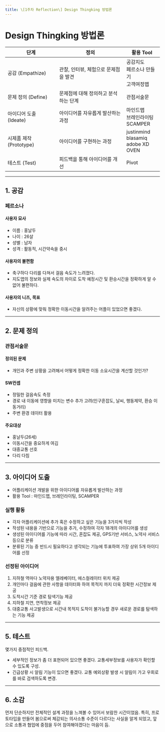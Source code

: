 ```yaml
---
title: \[1주차 Reflection\] Design Thingking 방법론
---
```


# Design Thingking 방법론

| 단계                    | 정의                                 | 활용 Tool                           |
|-------------------------|--------------------------------------|-------------------------------------|
| 공감 (Empathize)        | 관찰, 인터뷰, 체험으로 문제점을 발견 |공감지도<br />페르소나 만들기<br />고객여정맵|
| 문제 정의 (Define)      | 문제점에 대해 정의하고 분석하는 단계 |관점서술문|
| 아이디어 도출 (Ideate)  | 아이디어를 자유롭게 발산하는 과정    |마인드맵<br />브레인라이팅<br />SCAMPER|
| 시제품 제작 (Prototype) | 아이디어를 구현하는 과정             |justinmind<br />blasamiq<br />adobe XD<br />OVEN|
| 테스트 (Test)           | 피드백을 통해 아이디어를 개선        |Pivot|

---
## 1. 공감
### 페르소나

#### 사용자 묘사
* 이름 : 홍날두
* 나이 : 26살
* 성별 : 남자
* 성격 : 활동적, 시간약속을 중시

#### 사용자의 불편함
* 축구하다 다리를 다쳐서 걸음 속도가 느려졌다.
* 지도앱의 정보와 실제 속도의 차이로 도착 예정시간 및 환승시간을 정확하게 알 수 없어 불편하다.

#### 사용자의 니즈, 목표
* 자신의 상황에 맞춰 정확한 이동시간을 알려주는 어플이 있었으면 좋겠다.


---
## 2. 문제 정의
### 관점서술문

#### 정의된 문제 
- 개인과 주변 상황을 고려해서 어떻게 정확한 이동 소요시간을 계산할 것인가?

#### SW컨셉
- 정밀한 걸음속도 측정
- 경로 내 이동에 영향을 미치는 변수 추가 고려(인구혼잡도, 날씨, 행동제약, 환승 이동거리)
- 주변 환경 데이터 활용

#### 주요대상
- 홍날두(26세)
- 이동시간을 중요하게 여김
- 대중교통 선호
- 다리 다침

---
## 3. 아이디어 도출

- 어플리케이션 개발을 위한 아이디어를 자유롭게 발산하는 과정
- 활용 Tool : 마인드맵, 브레인라이팅, SCAMPER



### 실행 활동

- 각자 어플리케이션에 추가 혹은 수정하고 싶은 기능을 3가지씩 작성
- 작성된 내용을 기반으로 기능을 추가, 수정하여 각자 18개의 아이디어를 생성
- 생성된 아이디어를 기능에 따라 시간, 혼잡도 제공, GPS기반 서비스, 노약사 서비스 등으로 분류
- 분류된 기능 중 반드시 필요하다고 생각되는 기능에 투표하여 가장 상위 5개 아이디어를 선정



### 선정된 아이디어

1. 지하철 역마다 노약자용 엘레베이터, 에스컬레이터 위치 제공
2. 개인마다 걸음에 관한 사항을 데이터화 하여 목적지 까지 더욱 정확한 시간정보 제공
3. 도착시간 기준 경로 탐색기능 제공
4. 지하철 지연, 연착정보 제공
5. 대중교통 사고발생으로 시간내 목적지 도착이 불가능할 경우 새로운 경로를 탐색하는 기능 제공


---
## 5. 테스트

몇가지 중점적인 피드백.

- 세부적인 정보가 좀 더 표현되어 있으면 좋겠다.
  교통세부정보를 사용자가 확인할 수 있도록 구성.
- 긴급상황 시 알림 기능이 있으면 좋겠다.
  교통 예외상황 발생 시 알림이 가고 우회로를 바로 검색하도록 변경.

---
## 6. 소감

먼저 단순하지만 전체적인 설계 과정을 느껴볼 수 있어서 보람찬 시간이었음.
특히, 프로토타입을 만들어 봄으로써 체감되는 의사소통 수준이 다르다는 사실을 알게 되었고,
앞으로 소통과 협업에 중점을 두어 참여해야겠다는 마음이 듬.
